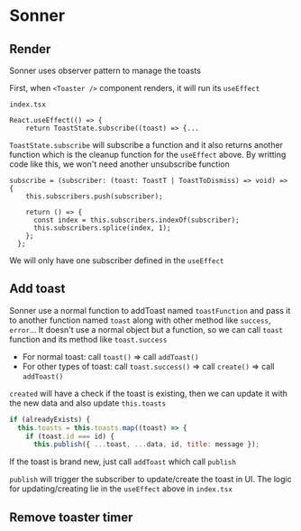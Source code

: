 # Sonner

## Render

Sonner uses observer pattern to manage the toasts

First, when `<Toaster />` component renders, it will run its `useEffect`

`index.tsx`

```tsx
React.useEffect(() => {
    return ToastState.subscribe((toast) => {...
```

`ToastState.subscribe` will subscribe a function and it also returns another function which is the cleanup function for the `useEffect` above. By writting code like this, we won't need another unsubscribe function

```tsx
subscribe = (subscriber: (toast: ToastT | ToastToDismiss) => void) => {
    this.subscribers.push(subscriber);

    return () => {
      const index = this.subscribers.indexOf(subscriber);
      this.subscribers.splice(index, 1);
    };
  };
```

We will only have one subscriber defined in the `useEffect`

## Add toast

Sonner use a normal function to addToast named `toastFunction` and pass it to another function named `toast` along with other method like `success`, `error`... It doesn't use a normal object but a function, so we can call `toast` function and its method like `toast.success`

- For normal toast: call `toast()` => call `addToast()`
- For other types of toast: call `toast.success()` => call `create()` => call `addToast()`

`created` will have a check if the toast is existing, then we can update it with the new data and also update `this.toasts`

```js
if (alreadyExists) {
  this.toasts = this.toasts.map((toast) => {
    if (toast.id === id) {
      this.publish({ ...toast, ...data, id, title: message });
```

If the toast is brand new, just call `addToast` which call `publish`

`publish` will trigger the subscriber to update/create the toast in UI. The logic for updating/creating lie in the `useEffect` above in `index.tsx`

## Remove toaster timer